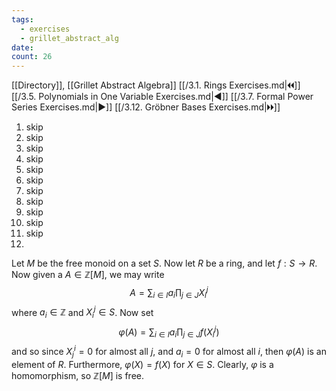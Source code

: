 ```yaml
---
tags:
  - exercises
  - grillet_abstract_alg
date:
count: 26
---
```

[[Directory]], [[Grillet Abstract Algebra]]
[[/3.1. Rings Exercises.md|🞀🞀]] [[/3.5. Polynomials in One Variable Exercises.md|◀]] [[/3.7. Formal Power Series Exercises.md|▶]] [[/3.12. Gröbner Bases Exercises.md|🞂🞂]]
1. skip
2. skip
3. skip
4. skip
5. skip
6. skip
7. skip
8. skip
9. skip
10. skip
11. skip
12. 
Let $M$ be the free monoid on a set $S$. Now let ${} R {}$ be a ring, and let $f:S\to{}R {}$. Now given a ${} A \in \mathbb{Z}[M] {}$, we may write 
$$
A=\sum_{i \in I} a_{i}\prod_{j \in J} X_{i}^{j}
$$
where ${} a_{i} \in \mathbb{Z} {}$ and ${} X_{i}^{j} \in S {}$. Now set 
$$
\varphi(A)=\sum_{i\in I} a_{i}\prod_{j\in J} f\left(X_{i}^{j}\right)
$$
and so since ${} X^{i}_{j} {}=0 {}$ for almost all $j {}$, and ${} a_{i}=0 {}$ for almost all $i$, then $\varphi(A)$ is an element of $R$. Furthermore, ${} \varphi(X)=f(X) {}$ for ${} X \in S {}$. Clearly, $\varphi$ is a homomorphism, so $\mathbb{Z}[M]$ is free.